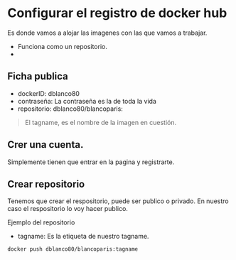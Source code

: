 # Configurar el registro de docker hub

Es donde vamos a alojar las imagenes con las que vamos a trabajar.

* Funciona como un repositorio.
* 

## Ficha publica

* dockerID: dblanco80
* contraseña: La contraseña es la de toda la vida
* repositorio: dblanco80/blancoparis:<tagname>

> El tagname, es el nombre de la imagen en cuestión.


## Crer una cuenta.

Simplemente tienen que entrar en la pagina y registrarte.

## Crear repositorio

Tenemos que crear el respositorio, puede ser publico o privado. En nuestro caso el respositorio lo voy hacer publico.

Ejemplo del repositorio

* tagname: Es la etiqueta de nuestro tagname.
  

```bash
docker push dblanco80/blancoparis:tagname
```

